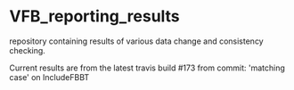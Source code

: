 # VFB_reporting_results
repository containing results of various data change and consistency checking.

 Current results are from the latest travis build #173 from commit: 'matching case' on IncludeFBBT
